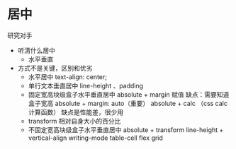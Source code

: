# 居中
研究对手
- 听清什么居中
    - 水平垂直
- 方式不是关键，区别和优劣
    - 水平居中 text-align: center;
    - 单行文本垂直居中 line-height 、padding
    - 固定宽高块级盒子水平垂直居中 absolute + margin 赋值
        缺点：需要知道盒子宽高
        absolute + margin: auto（重要）
        absolute + calc （css calc 计算函数） 缺点是性能差，很少用
    - transform 相对自身大小的百分比    
    - 不固定宽高块级盒子水平垂直居中
        absolute + transform
        line-height + vertical-align
        writing-mode
        table-cell
        flex
        grid